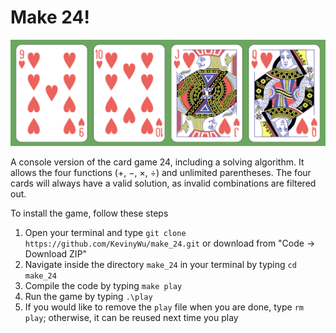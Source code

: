 # Make 24!

<img src="https://github.com/KevinyWu/KevinyWu/blob/main/images/cards.png" alt="drawing" width="600"/>

A console version of the card game 24, including a solving algorithm. 
It allows the four functions (+, −, ×, ÷) and unlimited parentheses.
The four cards will always have a valid solution, as invalid combinations are filtered out.

To install the game, follow these steps
1. Open your terminal and type `git clone https://github.com/KevinyWu/make_24.git` or download from "Code -> Download ZIP"
2. Navigate inside the directory `make_24` in your terminal by typing `cd make_24`
3. Compile the code by typing `make play`
4. Run the game by typing `.\play`
5. If you would like to remove the `play` file when you are done, type `rm play`; otherwise, it can be reused next time you play
